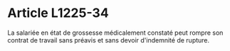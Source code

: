 # Article L1225-34

La salariée en état de grossesse médicalement constaté peut rompre son contrat de travail sans préavis et sans devoir d'indemnité de rupture.